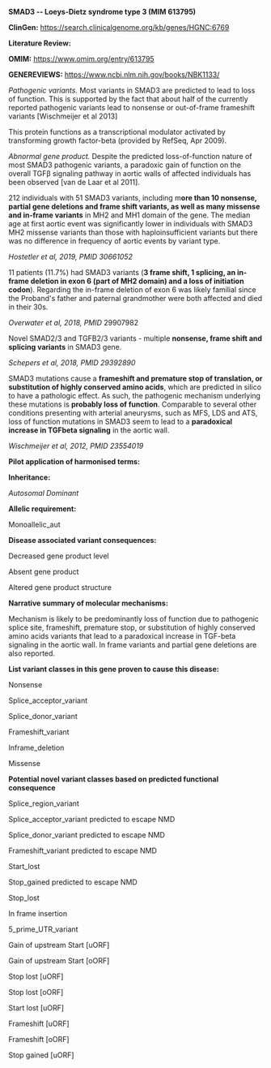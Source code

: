 **SMAD3 -- Loeys-Dietz syndrome type 3 (MIM 613795)**

**ClinGen:** https://search.clinicalgenome.org/kb/genes/HGNC:6769

**Literature Review:**

**OMIM:** https://www.omim.org/entry/613795

**GENEREVIEWS:** https://www.ncbi.nlm.nih.gov/books/NBK1133/

*Pathogenic variants.* Most variants in SMAD3 are predicted to lead to
loss of function. This is supported by the fact that about half of the
currently reported pathogenic variants lead to nonsense or out-of-frame
frameshift variants \[Wischmeijer et al 2013\]

This protein functions as a transcriptional modulator activated by
transforming growth factor-beta (provided by RefSeq, Apr 2009).

*Abnormal gene product.* Despite the predicted loss-of-function nature
of most SMAD3 pathogenic variants, a paradoxic gain of function on the
overall TGFβ signaling pathway in aortic walls of affected individuals
has been observed \[van de Laar et al 2011\].

212 individuals with 51 SMAD3 variants, including m**ore than 10
nonsense, partial gene deletions and frame shift variants, as well as
many missense and in-frame variants** in MH2 and MH1 domain of the gene.
The median age at first aortic event was significantly lower in
individuals with SMAD3 MH2 missense variants than those with
haploinsufficient variants but there was no difference in frequency of
aortic events by variant type.

*Hostetler et al, 2019, PMID 30661052*

11 patients (11.7%) had SMAD3 variants (**3 frame shift, 1 splicing, an
in-frame deletion in exon 6 (part of MH2 domain) and a loss of
initiation codon**). Regarding the in-frame deletion of exon 6 was
likely familial since the Proband\'s father and paternal grandmother
were both affected and died in their 30s.

*Overwater et al, 2018, PMID* 29907982

Novel SMAD2/3 and TGFB2/3 variants - multiple **nonsense, frame shift
and splicing variants** in SMAD3 gene.

*Schepers et al, 2018, PMID 29392890*

SMAD3 mutations cause a **frameshift and premature stop of translation,
or substitution of highly conserved amino acids**, which are predicted
in silico to have a pathologic effect. As such, the pathogenic mechanism
underlying these mutations is **probably loss of function**. Comparable
to several other conditions presenting with arterial aneurysms, such as
MFS, LDS and ATS, loss of function mutations in SMAD3 seem to lead to a
**paradoxical increase in TGFbeta signaling** in the aortic wall.

*Wischmeijer et al, 2012, PMID 23554019*

**Pilot application of harmonised terms:**

**Inheritance:**

*Autosomal Dominant*

**Allelic requirement:**

Monoallelic_aut    

**Disease associated variant consequences:**

Decreased gene product level

Absent gene product

Altered gene product structure

**Narrative summary of molecular mechanisms:**

Mechanism is likely to be predominantly loss of function due to
pathogenic splice site, frameshift, premature stop, or substitution of
highly conserved amino acids variants that lead to a paradoxical
increase in TGF-beta signaling in the aortic wall. In frame variants and
partial gene deletions are also reported.

**List variant classes in this gene proven to cause this disease:**

Nonsense

Splice_acceptor_variant

Splice_donor_variant

Frameshift_variant

Inframe_deletion

Missense

**Potential novel variant classes based on predicted functional
consequence**

Splice_region_variant

Splice_acceptor_variant predicted to escape NMD

Splice_donor_variant predicted to escape NMD

Frameshift_variant predicted to escape NMD

Start_lost

Stop_gained predicted to escape NMD

Stop_lost

In frame insertion

5_prime_UTR_variant

Gain of upstream Start \[uORF\]

Gain of upstream Start \[oORF\]

Stop lost \[uORF\]

Stop lost \[oORF\]

Start lost \[uORF\]

Frameshift \[uORF\]

Frameshift \[oORF\]

Stop gained \[uORF\]

